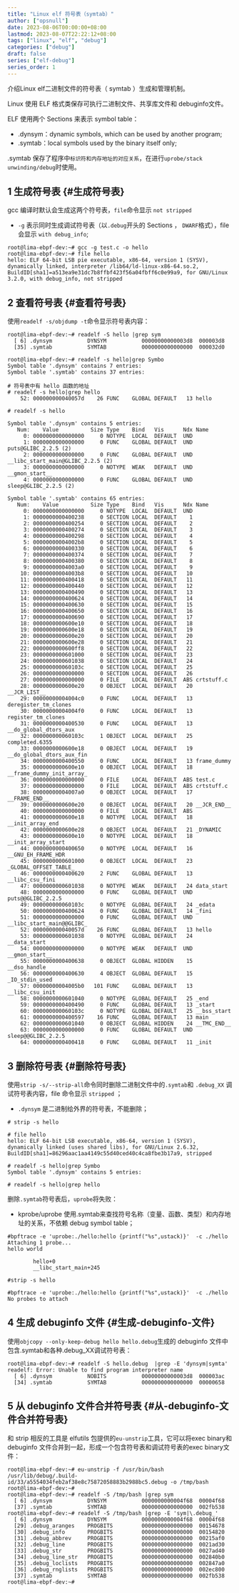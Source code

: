 ```yaml
---
title: "Linux elf 符号表（symtab）"
author: ["opsnull"]
date: 2023-08-06T00:00:00+08:00
lastmod: 2023-08-07T22:22:12+08:00
tags: ["linux", "elf", "debug"]
categories: ["debug"]
draft: false
series: ["elf-debug"]
series_order: 1
---
```


介绍Linux elf二进制文件的符号表（ symtab ）生成和管理机制。

<!--more-->

Linux 使用 ELF 格式类保存可执行二进制文件、共享库文件和 debuginfo文件。

ELF 使用两个 Sections 来表示 symbol table：

-   .dynsym：dynamic symbols, which can be used by another program;
-   .symtab：local symbols used by the binary itself only;

.symtab 保存了程序中`标识符和内存地址的对应关系`，在进行`uprobe/stack unwinding/debug`时使用。


## <span class="section-num">1</span> 生成符号表 {#生成符号表}

gcc 编译时默认会生成这两个符号表，`file`命令显示 `not stripped`

-   `-g` 表示同时生成调试符号表（以`.debug`开头的 Sections ， `DWARF`格式），file 会显示 `with debug_info`;

<!--listend-->

```shell
root@lima-ebpf-dev:~# gcc -g test.c -o hello
root@lima-ebpf-dev:~# file hello
hello: ELF 64-bit LSB pie executable, x86-64, version 1 (SYSV), dynamically linked, interpreter /lib64/ld-linux-x86-64.so.2, BuildID[sha1]=a513ea9e31dc7b8ffbf423f56a04fbff6c0e99a9, for GNU/Linux 3.2.0, with debug_info, not stripped
```


## <span class="section-num">2</span> 查看符号表 {#查看符号表}

使用`readelf -s/objdump -t`命令显示符号表内容：

```shell
root@lima-ebpf-dev:~# readelf -S hello |grep sym
  [ 6] .dynsym           DYNSYM           00000000000003d8  000003d8
  [35] .symtab           SYMTAB           0000000000000000  000032d0

root@lima-ebpf-dev:~# readelf -s hello|grep Symbo
Symbol table '.dynsym' contains 7 entries:
Symbol table '.symtab' contains 37 entries:

# 符号表中有 hello 函数的地址
# readelf -s hello|grep hello
    52: 000000000040057d    26 FUNC    GLOBAL DEFAULT   13 hello

# readelf -s hello

Symbol table '.dynsym' contains 5 entries:
   Num:    Value          Size Type    Bind   Vis      Ndx Name
     0: 0000000000000000     0 NOTYPE  LOCAL  DEFAULT  UND
     1: 0000000000000000     0 FUNC    GLOBAL DEFAULT  UND puts@GLIBC_2.2.5 (2)
     2: 0000000000000000     0 FUNC    GLOBAL DEFAULT  UND __libc_start_main@GLIBC_2.2.5 (2)
     3: 0000000000000000     0 NOTYPE  WEAK   DEFAULT  UND __gmon_start__
     4: 0000000000000000     0 FUNC    GLOBAL DEFAULT  UND sleep@GLIBC_2.2.5 (2)

Symbol table '.symtab' contains 65 entries:
   Num:    Value          Size Type    Bind   Vis      Ndx Name
     0: 0000000000000000     0 NOTYPE  LOCAL  DEFAULT  UND
     1: 0000000000400238     0 SECTION LOCAL  DEFAULT    1
     2: 0000000000400254     0 SECTION LOCAL  DEFAULT    2
     3: 0000000000400274     0 SECTION LOCAL  DEFAULT    3
     4: 0000000000400298     0 SECTION LOCAL  DEFAULT    4
     5: 00000000004002b8     0 SECTION LOCAL  DEFAULT    5
     6: 0000000000400330     0 SECTION LOCAL  DEFAULT    6
     7: 0000000000400374     0 SECTION LOCAL  DEFAULT    7
     8: 0000000000400380     0 SECTION LOCAL  DEFAULT    8
     9: 00000000004003a0     0 SECTION LOCAL  DEFAULT    9
    10: 00000000004003b8     0 SECTION LOCAL  DEFAULT   10
    11: 0000000000400418     0 SECTION LOCAL  DEFAULT   11
    12: 0000000000400440     0 SECTION LOCAL  DEFAULT   12
    13: 0000000000400490     0 SECTION LOCAL  DEFAULT   13
    14: 0000000000400624     0 SECTION LOCAL  DEFAULT   14
    15: 0000000000400630     0 SECTION LOCAL  DEFAULT   15
    16: 0000000000400650     0 SECTION LOCAL  DEFAULT   16
    17: 0000000000400690     0 SECTION LOCAL  DEFAULT   17
    18: 0000000000600e10     0 SECTION LOCAL  DEFAULT   18
    19: 0000000000600e18     0 SECTION LOCAL  DEFAULT   19
    20: 0000000000600e20     0 SECTION LOCAL  DEFAULT   20
    21: 0000000000600e28     0 SECTION LOCAL  DEFAULT   21
    22: 0000000000600ff8     0 SECTION LOCAL  DEFAULT   22
    23: 0000000000601000     0 SECTION LOCAL  DEFAULT   23
    24: 0000000000601038     0 SECTION LOCAL  DEFAULT   24
    25: 000000000060103c     0 SECTION LOCAL  DEFAULT   25
    26: 0000000000000000     0 SECTION LOCAL  DEFAULT   26
    27: 0000000000000000     0 FILE    LOCAL  DEFAULT  ABS crtstuff.c
    28: 0000000000600e20     0 OBJECT  LOCAL  DEFAULT   20 __JCR_LIST__
    29: 00000000004004c0     0 FUNC    LOCAL  DEFAULT   13 deregister_tm_clones
    30: 00000000004004f0     0 FUNC    LOCAL  DEFAULT   13 register_tm_clones
    31: 0000000000400530     0 FUNC    LOCAL  DEFAULT   13 __do_global_dtors_aux
    32: 000000000060103c     1 OBJECT  LOCAL  DEFAULT   25 completed.6355
    33: 0000000000600e18     0 OBJECT  LOCAL  DEFAULT   19 __do_global_dtors_aux_fin
    34: 0000000000400550     0 FUNC    LOCAL  DEFAULT   13 frame_dummy
    35: 0000000000600e10     0 OBJECT  LOCAL  DEFAULT   18 __frame_dummy_init_array_
    36: 0000000000000000     0 FILE    LOCAL  DEFAULT  ABS test.c
    37: 0000000000000000     0 FILE    LOCAL  DEFAULT  ABS crtstuff.c
    38: 00000000004007a0     0 OBJECT  LOCAL  DEFAULT   17 __FRAME_END__
    39: 0000000000600e20     0 OBJECT  LOCAL  DEFAULT   20 __JCR_END__
    40: 0000000000000000     0 FILE    LOCAL  DEFAULT  ABS
    41: 0000000000600e18     0 NOTYPE  LOCAL  DEFAULT   18 __init_array_end
    42: 0000000000600e28     0 OBJECT  LOCAL  DEFAULT   21 _DYNAMIC
    43: 0000000000600e10     0 NOTYPE  LOCAL  DEFAULT   18 __init_array_start
    44: 0000000000400650     0 NOTYPE  LOCAL  DEFAULT   16 __GNU_EH_FRAME_HDR
    45: 0000000000601000     0 OBJECT  LOCAL  DEFAULT   23 _GLOBAL_OFFSET_TABLE_
    46: 0000000000400620     2 FUNC    GLOBAL DEFAULT   13 __libc_csu_fini
    47: 0000000000601038     0 NOTYPE  WEAK   DEFAULT   24 data_start
    48: 0000000000000000     0 FUNC    GLOBAL DEFAULT  UND puts@@GLIBC_2.2.5
    49: 000000000060103c     0 NOTYPE  GLOBAL DEFAULT   24 _edata
    50: 0000000000400624     0 FUNC    GLOBAL DEFAULT   14 _fini
    51: 0000000000000000     0 FUNC    GLOBAL DEFAULT  UND __libc_start_main@@GLIBC_
    52: 000000000040057d    26 FUNC    GLOBAL DEFAULT   13 hello
    53: 0000000000601038     0 NOTYPE  GLOBAL DEFAULT   24 __data_start
    54: 0000000000000000     0 NOTYPE  WEAK   DEFAULT  UND __gmon_start__
    55: 0000000000400638     0 OBJECT  GLOBAL HIDDEN    15 __dso_handle
    56: 0000000000400630     4 OBJECT  GLOBAL DEFAULT   15 _IO_stdin_used
    57: 00000000004005b0   101 FUNC    GLOBAL DEFAULT   13 __libc_csu_init
    58: 0000000000601040     0 NOTYPE  GLOBAL DEFAULT   25 _end
    59: 0000000000400490     0 FUNC    GLOBAL DEFAULT   13 _start
    60: 000000000060103c     0 NOTYPE  GLOBAL DEFAULT   25 __bss_start
    61: 0000000000400597    16 FUNC    GLOBAL DEFAULT   13 main
    62: 0000000000601040     0 OBJECT  GLOBAL HIDDEN    24 __TMC_END__
    63: 0000000000000000     0 FUNC    GLOBAL DEFAULT  UND sleep@@GLIBC_2.2.5
    64: 0000000000400418     0 FUNC    GLOBAL DEFAULT   11 _init
```


## <span class="section-num">3</span> 删除符号表 {#删除符号表}

使用`strip -s/--strip-all`命令同时删除二进制文件中的`.symtab`和 `.debug_XX` 调试符号表内容，file 命令显示
`stripped` ；

-   `.dynsym` 是二进制给外界的符号表，不能删除；

<!--listend-->

```shell
# strip -s hello

# file hello
hello: ELF 64-bit LSB executable, x86-64, version 1 (SYSV), dynamically linked (uses shared libs), for GNU/Linux 2.6.32, BuildID[sha1]=86296aac1aa4149c55d40ced40c4ca8fbe3b17a9, stripped

# readelf -s hello|grep Symbo
Symbol table '.dynsym' contains 5 entries:

# readelf -s hello|grep hello
```

删除`.symtab`符号表后，`uprobe`将失败：

-   kprobe/uprobe 使用.symtab来查找符号名称（变量、函数、类型）和内存地址的关系，不依赖 debug symbol table；

<!--listend-->

```shell
#bpftrace -e 'uprobe:./hello:hello {printf("%s",ustack)}'  -c ./hello
Attaching 1 probe...
hello world

        hello+0
        __libc_start_main+245

#strip -s hello

#bpftrace -e 'uprobe:./hello:hello {printf("%s",ustack)}'  -c ./hello
No probes to attach
```


## <span class="section-num">4</span> 生成 debuginfo 文件 {#生成-debuginfo-文件}

使用`objcopy --only-keep-debug hello hello.debug`生成的 debuginfo 文件中包含.symtab和各种.debug_XX调试符号表：

```shell
root@lima-ebpf-dev:~# readelf -S hello.debug  |grep -E 'dynsym|symta'
readelf: Error: Unable to find program interpreter name
  [ 6] .dynsym           NOBITS           00000000000003d8  000003ac
  [34] .symtab           SYMTAB           0000000000000000  00000658
```


## <span class="section-num">5</span> 从 debuginfo 文件合并符号表 {#从-debuginfo-文件合并符号表}

和 strip 相反的工具是 elfutils 包提供的`eu-unstrip`工具，它可以将exec binary和 debuginfo 文件合并到一起，形成一个包含符号表和调试符号表的exec binary文件：

```shell
root@lima-ebpf-dev:~# eu-unstrip -f /usr/bin/bash /usr/lib/debug/.build-id/33/a5554034feb2af38e8c75872058883b2988bc5.debug -o /tmp/bash
root@lima-ebpf-dev:~#
root@lima-ebpf-dev:~# readelf -S /tmp/bash |grep sym
  [ 6] .dynsym           DYNSYM           0000000000004f68  00004f68
  [37] .symtab           SYMTAB           0000000000000000  002fb538
root@lima-ebpf-dev:~# readelf -S /tmp/bash |grep -E 'sym|\.debug_'
  [ 6] .dynsym           DYNSYM           0000000000004f68  00004f68
  [29] .debug_aranges    PROGBITS         0000000000000000  00154678
  [30] .debug_info       PROGBITS         0000000000000000  00154820
  [31] .debug_abbrev     PROGBITS         0000000000000000  00215af0
  [32] .debug_line       PROGBITS         0000000000000000  0021ad30
  [33] .debug_str        PROGBITS         0000000000000000  0027ad40
  [34] .debug_line_str   PROGBITS         0000000000000000  002840b0
  [35] .debug_loclists   PROGBITS         0000000000000000  002847a0
  [36] .debug_rnglists   PROGBITS         0000000000000000  002ec800
  [37] .symtab           SYMTAB           0000000000000000  002fb538
root@lima-ebpf-dev:~#
```

